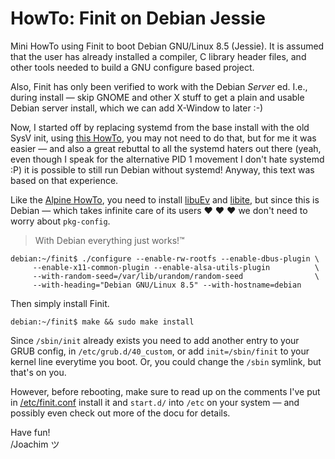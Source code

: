 HowTo: Finit on Debian Jessie
=============================

Mini HowTo using Finit to boot Debian GNU/Linux 8.5 (Jessie).  It is
assumed that the user has already installed a compiler, C library header
files, and other tools needed to build a GNU configure based project.

Also, Finit has only been verified to work with the Debian *Server* ed.
I.e., during install — skip GNOME and other X stuff to get a plain and
usable Debian server install, which we can add X-Window to later :-)

Now, I started off by replacing systemd from the base install with the
old SysV init, using [this HowTo][1], you may not need to do that, but
for me it was easier — and also a great rebuttal to all the systemd
haters out there (yeah, even though I speak for the alternative PID 1
movement I don't hate systemd :P) it is possible to still run Debian
without systemd!  Anyway, this text was based on that experience.

Like the [Alpine HowTo](../alpine/), you need to install [libuEv][] and
[libite][], but since this is Debian — which takes infinite care of its
users ♥ ♥ ♥ we don't need to worry about `pkg-config`.

> With Debian everything just works!™

    debian:~/finit$ ./configure --enable-rw-rootfs --enable-dbus-plugin \
         --enable-x11-common-plugin --enable-alsa-utils-plugin          \
         --with-random-seed=/var/lib/urandom/random-seed                \
         --with-heading="Debian GNU/Linux 8.5" --with-hostname=debian

Then simply install Finit.

    debian:~/finit$ make && sudo make install

Since `/sbin/init` already exists you need to add another entry to your
GRUB config, in `/etc/grub.d/40_custom`, or add `init=/sbin/finit` to
your kernel line everytime you boot.  Or, you could change the `/sbin`
symlink, but that's on you.

However, before rebooting, make sure to read up on the comments I've
put in [/etc/finit.conf](finit.conf) install it and `start.d/` into
`/etc` on your system — and possibly even check out more of the docu
for details.

Have fun!  
 /Joachim ツ

[1]: http://without-systemd.org/wiki/index.php/How_to_remove_systemd_from_a_Debian_jessie/sid_installation
[libuEv]: https://github.com/troglobit/libuev
[libite]: https://github.com/troglobit/libite

<!--
  -- Local Variables:
  -- mode: markdown
  -- End:
  -->
